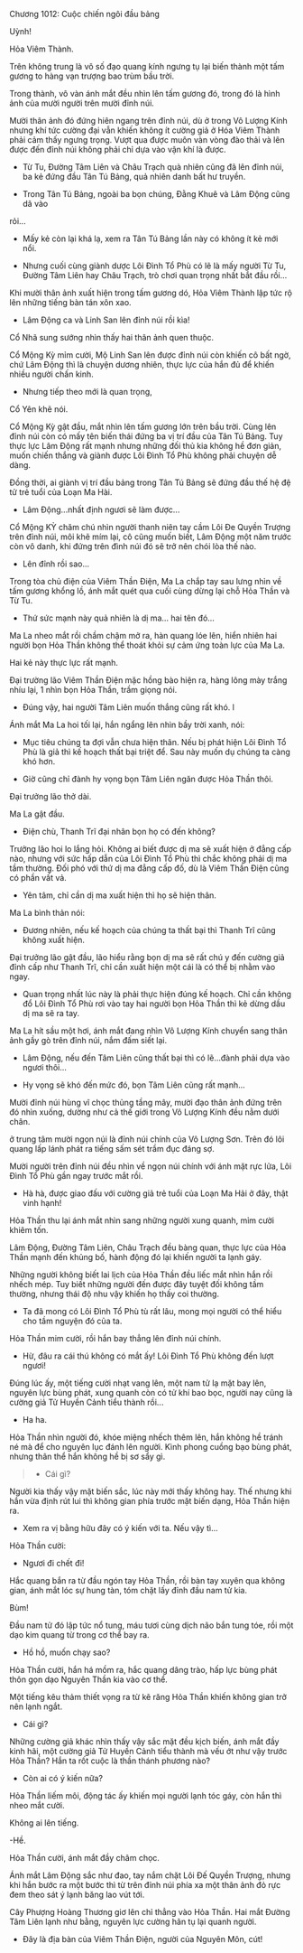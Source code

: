 




Chương 1012: Cuộc chiến ngôi đầu bảng


Uỳnh!

Hỏa Viêm Thành.

Trên không trung là vô số đạo quang kính ngưng tụ lại biến thành một tấm gương to hàng vạn trượng bao trùm bầu trời.

Trong thành, vô vàn ánh mắt đều nhìn lên tấm gương đó, trong đó là hình ảnh của mười người trên mười đỉnh núi.

Mười thân ảnh đó đứng hiên ngang trên đỉnh núi, dù ở trong Vô Lượng Kính nhưng khí tức cường đại vẫn khiến không ít cường giả ở Hóa Viêm Thành phải cảm thấy ngưng trọng. Vượt qua được muôn vàn vòng đào thải và lên được đến đỉnh núi không phải chỉ dựa vào vận khí là được.

- Từ Tu, Đường Tâm Liên và Châu Trạch quà nhiên cũng đã lên đỉnh núi, ba kẻ đứng đầu Tân Tú Bảng, quả nhiên danh bất hư truyền.

- Trong Tân Tú Bảng, ngoài ba bọn chúng, Đằng Khuê và Lâm Động cũng dã vào

rỏi...

- Mấy kẻ còn lại khá lạ, xem ra Tân Tú Bảng lần này có không ít kẻ mới nổi.

- Nhưng cuối cùng giành dược Lôi Đình Tổ Phù có lẽ là mấy người Từ Tu, Đường Tâm Liên hay Châu Trạch, trò chơi quan trọng nhất bắt đầu rồi...

Khi mười thân ảnh xuất hiện trong tấm gương dó, Hỏa Viêm Thành lập tức rộ lên những tiếng bàn tán xôn xao.

- Lâm Động ca và Linh San lên đỉnh núi rồi kìa!

Cổ Nhã sung sướng nhìn thấy hai thân ảnh quen thuộc.

Cổ Mộng Kỳ mỉm cười, Mộ Linh San lên được đỉnh núi còn khiến cô bất ngờ, chứ Lâm Động thì là chuyện dương nhiên, thực lực của hắn đủ để khiến nhiều người chấn kinh.

- Nhưng tiếp theo mới là quan trọng,

Cổ Yên khẽ nói.

Cổ Mộng Kỳ gật đầu, mắt nhìn lên tấm gương lớn trên bầu trời. Cùng lên đỉnh núi còn có mấy tên biến thái đứng ba vị trí đầu của Tân Tú Bảng. Tuy thực lực Lâm Động rất mạnh nhưng những đối thủ kia không hề đơn giản, muốn chiến thắng và giành được Lôi Đình Tổ Phù không phải chuyện dễ dàng.

Đồng thời, ai giành vị trí đầu bảng trong Tân Tú Bảng sẽ đứng đầu thế hệ đệ tử trẻ tuổi của Loạn Ma Hài.

- Lâm Động...nhất định ngươi sẽ làm được...

Cổ Mộng KỲ chăm chú nhìn người thanh niên tay cầm Lôi Đe Quyền Trượng trên đỉnh núi, môi khẽ mím lại, cô cũng muốn biết, Lâm Động một năm trước còn vô danh, khi đứng trên đình núi đó sẽ trở nên chói lòa thế nào.

- Lên đỉnh rồi sao...

Trong tòa chủ điện của Viêm Thần Điện, Ma La chắp tay sau lưng nhìn về tấm gương khổng lồ, ánh mắt quét qua cuối cùng dừng lại chỗ Hỏa Thần và Từ Tu.

- Thứ sức mạnh này quả nhiên là dị ma... hai tên đó...

Ma La nheo mắt rồi chầm chậm mở ra, hàn quang lóe lên, hiển nhiên hai người bọn Hỏa Thần không thể thoát khỏi sự cảm ứng toàn lực của Ma La.

Hai kẻ này thực lực rất mạnh.

Đại trường lão Viêm Thần Điện mặc hồng bào hiện ra, hàng lông mày trắng nhíu lại, 1 nhìn bọn Hỏa Thần, trầm giọng nói.

- Đúng vậy, hai người Tâm Liên muốn thắng cũng rất khó. l

Ánh mắt Ma La hoi tối lại, hắn ngẩng lên nhìn bầy trời xanh, nói:

- Mục tiêu chúng ta đợi vẫn chưa hiện thân. Nếu bị phát hiện Lôi Đình Tổ Phù là giả thì kế hoạch thất bại triệt để. Sau này muốn dụ chúng ta càng khó hơn.

- Giờ cũng chỉ đành hy vọng bọn Tâm Liên ngăn được Hỏa Thần thôi.

Đại trưởng lão thở dài.

Ma La gật đầu.

- Điện chù, Thanh Trĩ đại nhân bọn họ có đến không?

Trưởng lão hoi lo lắng hỏi. Không ai biết được dị ma sẽ xuất hiện ở đẳng cấp nào, nhưng với sức hấp dẫn của Lôi Đình Tổ Phù thì chắc không phải dị ma tầm thường. Đối phó với thứ dị ma đẳng cấp đố, dù là Viêm Thần Điện cũng có phần vất vả.

- Yên tâm, chỉ cần dị ma xuất hiện thì họ sẽ hiện thân.

Ma La bình thản nói:

- Đương nhiên, nếu kế hoạch của chúng ta thất bại thì Thanh Trĩ cũng không xuất hiện.

Đại trưởng lão gật đầu, lão hiểu rằng bọn dị ma sẽ rất chú y đến cường giả đỉnh cấp như Thanh Trĩ, chỉ cần xuất hiện một cái là có thể bị nhằm vào ngay.

- Quan trọng nhất lúc này là phải thực hiện đúng kế hoạch. Chỉ cần không đổ Lôi Đình Tổ Phù rơi vào tay hai người bọn Hỏa Thần thì kẻ dừng dầu dị ma sẽ ra tay.

Ma La hít sầu một hơi, ánh mắt đang nhìn Vô Lượng Kính chuyển sang thân ảnh gầy gò trên đỉnh núi, nắm đấm siết lại.

- Lâm Động, nếu đến Tâm Liên cũng thất bại thì có lẽ...đành phải dựa vào ngươi thôi...

- Hy vọng sẽ khó đến mức đó, bọn Tâm Liên cũng rất mạnh...

Mười đỉnh núi hùng vĩ chọc thủng tầng mây, mười đạo thân ảnh đứng trên đó nhìn xuống, dường như cả thế giới trong Vô Lượng Kính đều nằm dưới chân.

ở trung tâm mười ngọn núi là đỉnh núi chính của Vô Lượng Sơn. Trên đó lôi quang lấp lánh phát ra tiếng sấm sét trầm đục đáng sợ.

Mười người trên đỉnh núi đều nhìn về ngọn núi chính với ánh mặt rực lửa, Lôi Đình Tổ Phù gần ngay trước mắt rồi.

- Hà hà, được giao đấu với cường giả trẻ tuổi của Loạn Ma Hải ở đây, thật vinh hạnh!

Hỏa Thần thu lại ánh mắt nhìn sang những người xung quanh, mỉm cười khiêm tốn.

Lâm Động, Đường Tâm Liên, Châu Trạch đều bàng quan, thực lực của Hỏa Thần mạnh đến khủng bố, hành động đó lại khiến người ta lạnh gáy.

Những người không biết lai lịch của Hỏa Thần đều liếc mắt nhìn hắn rồi nhếch mép. Tuy biết những người đến được đây tuyệt đối không tầm thường, nhưng thái độ nhu vậy khiến họ thấy coi thường.

- Ta đã mong có Lôi Đình Tổ Phù tù rất lâu, mong mọi người có thể hiểu cho tầm nguyện đó của ta.

Hỏa Thần mim cười, rồi hắn bay thẳng lên đỉnh núi chính.

- Hừ, đâu ra cái thú không có mắt ấy! Lôi Đình Tổ Phù không đến lượt ngươi!

Đúng lúc ấy, một tiếng cười nhạt vang lên, một nam tử lạ mặt bay lên, nguyên lực bùng phát, xung quanh còn có tử khí bao bọc, người nay cũng là cường giả Tử Huyền Cảnh tiểu thành rồi...

- Ha ha.

Hỏa Thần nhìn người đó, khóe miệng nhếch thêm lên, hắn không hề tránh né mà để cho nguyên lục đánh lên người. Kình phong cuồng bạo bùng phát, nhưng thân thể hắn không hề bị sơ sẩy gì.

> - Cái gì?

Người kia thấy vậy mặt biến sắc, lúc này mới thấy không hay. Thế nhưng khi hắn vừa định rút lui thì không gian phía trước mặt biến dạng, Hỏa Thần hiện ra.

- Xem ra vị bằng hữu đây có ý kiến với ta. Nếu vậy tì...

Hỏa Thần cười:

- Ngươi đi chết đi!

Hắc quang bắn ra từ đầu ngón tay Hỏa Thần, rồi bàn tay xuyên qua không gian, ánh mắt lóc sự hung tàn, tóm chặt lấy đỉnh đầu nam tử kia.

Bùm!

Đầu nam tử đó lập tức nổ tung, máu tươi cùng dịch não bắn tung tóe, rồi một dạo kim quang từ trong cơ thể bay ra.

- Hồ hồ, muốn chạy sao?

Hỏa Thần cười, hắn há mồm ra, hắc quang dâng trào, hấp lực bùng phát thôn gọn dạo Nguyên Thần kia vào cơ thể.

Một tiếng kêu thảm thiết vọng ra từ kẽ răng Hỏa Thần khiến không gian trở nên lạnh ngắt.

- Cái gì?

Những cường giả khác nhìn thấy vậy sắc mặt đều kịch biến, ánh mắt đầy kinh hãi, một cường giả Tử Huyền Cảnh tiểu thành mà vếu ớt như vậy trước Hỏa Thần? Hắn ta rốt cuộc là thần thánh phương nào?

- Còn ai có ý kiến nữa?

Hỏa Thần liếm môi, động tác ấy khiến mọi người lạnh tóc gáy, còn hắn thì nheo mắt cười.

Không ai lên tiếng.

-Hề.

Hỏa Thần cười, ánh mắt đầy châm chọc.

Ánh mắt Lâm Động sắc như đao, tay nắm chặt Lôi Đế Quyền Trượng, nhưng khi hắn bước ra một bước thì từ trên đỉnh núi phía xa một thân ảnh đỏ rực đem theo sát ý lạnh băng lao vút tới.

Cây Phượng Hoàng Thương giơ lên chỉ thẳng vào Hỏa Thần. Hai mắt Đường Tâm Liên lạnh như bằng, nguyên lực cường hãn tụ lại quanh người.

- Đây là địa bàn của Viêm Thần Điện, người của Nguyên Môn, cút!




